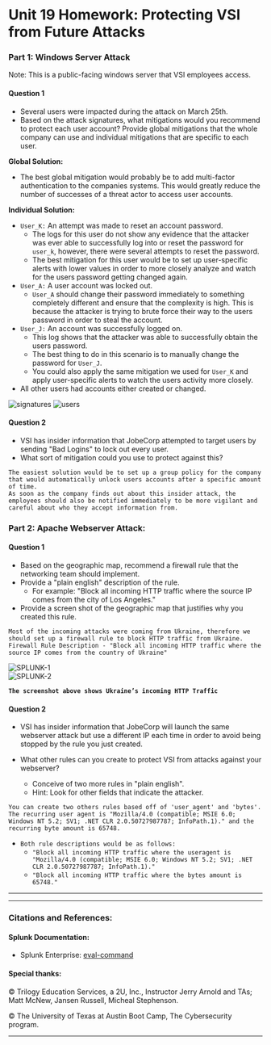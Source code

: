 # Unit 19 Homework: Protecting VSI from Future Attacks

### Part 1: Windows Server Attack

Note: This is a public-facing windows server that VSI employees access.
 
#### Question 1
- Several users were impacted during the attack on March 25th.
- Based on the attack signatures, what mitigations would you recommend to protect each user account? Provide global mitigations that the whole company can use and individual mitigations that are specific to each user.

**Global Solution:**

 - The best global mitigation would probably be to add multi-factor authentication to the companies systems. This would greatly reduce the number of successes of a threat actor to access user accounts.

**Individual Solution:**

 - `User_K:` An attempt was made to reset an account password.
   - The logs for this user do not show any evidence that the attacker was ever able to successfully log into or reset the password for `user_k`, however, there were several attempts to reset the password.  
   - The best mitigation for this user would be to set up user-specific alerts with lower values in order to more closely analyze and watch for the users password getting changed again.  
 - `User_A:` A user account was locked out.  
   - `User_A` should change their password immediately to something completely different and ensure that the complexity is high. This is because the attacker is trying to brute force their way to the users password in order to steal the account. 
 - `User_J:` An account was successfully logged on.  
   - This log shows that the attacker was able to successfully obtain the users password.
   - The best thing to do in this scenario is to manually change the password for `User_J`.  
   - You could also apply the same mitigation we used for `User_K` and apply user-specific alerts to watch the users activity more closely.  
 - All other users had accounts either created or changed.  

![signatures](/Images/Attack_Logs/P2-1_Dashboard_Signatures_attacks_logd.PNG)
![users](/Images/Attack_Logs/P2-1_Dashboard_Users_attacks_logd.PNG)


#### Question 2
- VSI has insider information that JobeCorp attempted to target users by sending "Bad Logins" to lock out every user.
- What sort of mitigation could you use to protect against this?

`The easiest solution would be to set up a group policy for the company that would automatically unlock users accounts after a specific amount of time.`  
`As soon as the company finds out about this insider attack, the employees should also be notified immediately to be more vigilant and careful about who they accept information from.`

### Part 2: Apache Webserver Attack:

#### Question 1
- Based on the geographic map, recommend a firewall rule that the networking team should implement.
- Provide a "plain english" description of the rule.
  - For example: "Block all incoming HTTP traffic where the source IP comes from the city of Los Angeles."
- Provide a screen shot of the geographic map that justifies why you created this rule. 

`Most of the incoming attacks were coming from Ukraine, therefore we should set up a firewall rule to block HTTP traffic from Ukraine.`    
`Firewall Rule Description - "Block all incoming HTTP traffic where the source IP comes from the country of Ukraine"`  

![SPLUNK-1](/Images/HomeWork/Splunk_attacks-1-Countries.PNG)  
![SPLUNK-2](/Images/HomeWork/Splunk_attacks-2-Countries.PNG)  

**`The screenshot above shows Ukraine’s incoming HTTP Traffic`**


#### Question 2

- VSI has insider information that JobeCorp will launch the same webserver attack but use a different IP each time in order to avoid being stopped by the rule you just created.

- What other rules can you create to protect VSI from attacks against your webserver?
  - Conceive of two more rules in "plain english". 
  - Hint: Look for other fields that indicate the attacker.

`You can create two others rules based off of 'user_agent' and 'bytes'. The recurring user agent is "Mozilla/4.0 (compatible; MSIE 6.0; Windows NT 5.2; SV1; .NET CLR 2.0.50727987787; InfoPath.1)." and the recurring byte amount is 65748.`  
 * `Both rule descriptions would be as follows:`  
   * `"Block all incoming HTTP traffic where the useragent is "Mozilla/4.0 (compatible; MSIE 6.0; Windows NT 5.2; SV1; .NET CLR 2.0.50727987787; InfoPath.1)."`  
   * `"Block all incoming HTTP traffic where the bytes amount is 65748."`


---
---


### Citations and References:

#### Splunk Documentation:
- Splunk Enterprise: [eval-command](https://docs.splunk.com/Documentation/Splunk/8.2.2/SearchReference/Eval)

#### Special thanks:
© Trilogy Education Services, a 2U, Inc., Instructor Jerry Arnold and TAs; Matt McNew, Jansen Russell, Micheal Stephenson.

© The University of Texas at Austin Boot Camp, The Cybersecurity program.

---
